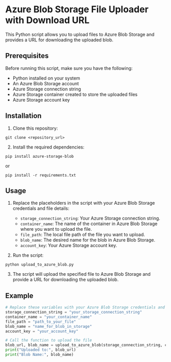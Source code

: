 # Azure Blob Storage File Uploader with Download URL

This Python script allows you to upload files to Azure Blob Storage and provides a URL for downloading the uploaded blob.

## Prerequisites

Before running this script, make sure you have the following:

- Python installed on your system
- An Azure Blob Storage account
- Azure Storage connection string
- Azure Storage container created to store the uploaded files
- Azure Storage account key

## Installation

1. Clone this repository:

```
git clone <repository_url>
```

2. Install the required dependencies:
```
pip install azure-storage-blob
```
or
```
pip install -r requirements.txt
```

## Usage

1. Replace the placeholders in the script with your Azure Blob Storage credentials and file details:

   - `storage_connection_string`: Your Azure Storage connection string.
   - `container_name`: The name of the container in Azure Blob Storage where you want to upload the file.
   - `file_path`: The local file path of the file you want to upload.
   - `blob_name`: The desired name for the blob in Azure Blob Storage.
   - `account_key`: Your Azure Storage account key.

2. Run the script:
```
python upload_to_azure_blob.py
```

3. The script will upload the specified file to Azure Blob Storage and provide a URL for downloading the uploaded blob.

## Example

```python
# Replace these variables with your Azure Blob Storage credentials and file details
storage_connection_string = "your_storage_connection_string"
container_name = "your_container_name"
file_path = "path_to_your_file"
blob_name = "name_for_blob_in_storage"
account_key = "your_account_key"

# Call the function to upload the file
blob_url, blob_name = upload_to_azure_blob(storage_connection_string, container_name, file_path, blob_name, account_key)
print("Uploaded to:", blob_url)
print("Blob Name:", blob_name)

```

